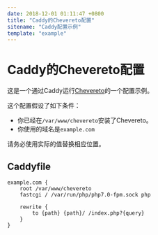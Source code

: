 ```yaml
---
date: 2018-12-01 01:11:47 +0800
title: "Caddy的Chevereto配置"
sitename: "Caddy配置示例"
template: "example"
---
```


# Caddy的Chevereto配置

这是一个通过Caddy运行[Chevereto](https://chevereto.com/)的一个配置示例。

这个配置假设了如下条件：

* 你已经在`/var/www/chevereto`安装了Chevereto。
* 你使用的域名是`example.com`

请务必使用实际的值替换相应位置。

## Caddyfile

```caddy
example.com {
    root /var/www/chevereto
    fastcgi / /var/run/php/php7.0-fpm.sock php

    rewrite {
        to {path} {path}/ /index.php?{query}
    }
}
```

